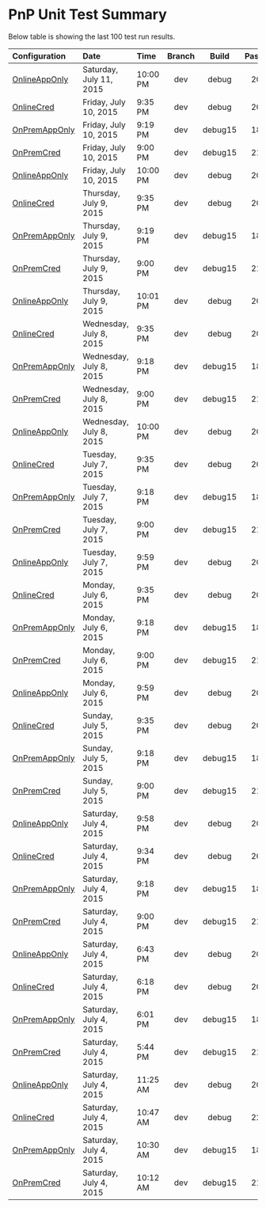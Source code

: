 
# PnP Unit Test Summary #
Below table is showing the last 100 test run results.

Configuration | Date | Time | Branch | Build | Passed | Failed | Skipped
:-----|:-----|:----|:----:|:----:|:----:|:----:|:----:|
 [OnlineAppOnly](PnPUnitTestResults-20150711-OnlineAppOnly-635721696246873951.md) | Saturday, July 11, 2015 | 10:00 PM | dev | debug | 206 | 14 | 29
 [OnlineCred](PnPUnitTestResults-20150710-OnlineCred-635721681393722814.md) | Friday, July 10, 2015 | 9:35 PM | dev | debug | 208 | 38 | 3
 [OnPremAppOnly](PnPUnitTestResults-20150710-OnPremAppOnly-635721671405046647.md) | Friday, July 10, 2015 | 9:19 PM | dev | debug15 | 188 | 10 | 43
 [OnPremCred](PnPUnitTestResults-20150710-OnPremCred-635721660374763828.md) | Friday, July 10, 2015 | 9:00 PM | dev | debug15 | 216 | 8 | 17
 [OnlineAppOnly](PnPUnitTestResults-20150710-OnlineAppOnly-635720832014665935.md) | Friday, July 10, 2015 | 10:00 PM | dev | debug | 206 | 14 | 29
 [OnlineCred](PnPUnitTestResults-20150709-OnlineCred-635720817577453764.md) | Thursday, July 9, 2015 | 9:35 PM | dev | debug | 208 | 38 | 3
 [OnPremAppOnly](PnPUnitTestResults-20150709-OnPremAppOnly-635720807563605079.md) | Thursday, July 9, 2015 | 9:19 PM | dev | debug15 | 188 | 10 | 43
 [OnPremCred](PnPUnitTestResults-20150709-OnPremCred-635720796398280106.md) | Thursday, July 9, 2015 | 9:00 PM | dev | debug15 | 216 | 8 | 17
 [OnlineAppOnly](PnPUnitTestResults-20150709-OnlineAppOnly-635719968883651751.md) | Thursday, July 9, 2015 | 10:01 PM | dev | debug | 206 | 14 | 29
 [OnlineCred](PnPUnitTestResults-20150708-OnlineCred-635719953391182015.md) | Wednesday, July 8, 2015 | 9:35 PM | dev | debug | 208 | 38 | 3
 [OnPremAppOnly](PnPUnitTestResults-20150708-OnPremAppOnly-635719943389916900.md) | Wednesday, July 8, 2015 | 9:18 PM | dev | debug15 | 188 | 10 | 43
 [OnPremCred](PnPUnitTestResults-20150708-OnPremCred-635719932384366412.md) | Wednesday, July 8, 2015 | 9:00 PM | dev | debug15 | 216 | 8 | 17
 [OnlineAppOnly](PnPUnitTestResults-20150708-OnlineAppOnly-635719104227937551.md) | Wednesday, July 8, 2015 | 10:00 PM | dev | debug | 206 | 12 | 29
 [OnlineCred](PnPUnitTestResults-20150707-OnlineCred-635719089289065986.md) | Tuesday, July 7, 2015 | 9:35 PM | dev | debug | 206 | 38 | 3
 [OnPremAppOnly](PnPUnitTestResults-20150707-OnPremAppOnly-635719079262747966.md) | Tuesday, July 7, 2015 | 9:18 PM | dev | debug15 | 188 | 8 | 43
 [OnPremCred](PnPUnitTestResults-20150707-OnPremCred-635719068400846677.md) | Tuesday, July 7, 2015 | 9:00 PM | dev | debug15 | 214 | 8 | 17
 [OnlineAppOnly](PnPUnitTestResults-20150707-OnlineAppOnly-635718239943823553.md) | Tuesday, July 7, 2015 | 9:59 PM | dev | debug | 207 | 11 | 29
 [OnlineCred](PnPUnitTestResults-20150706-OnlineCred-635718225384438367.md) | Monday, July 6, 2015 | 9:35 PM | dev | debug | 207 | 37 | 3
 [OnPremAppOnly](PnPUnitTestResults-20150706-OnPremAppOnly-635718215367933828.md) | Monday, July 6, 2015 | 9:18 PM | dev | debug15 | 189 | 7 | 43
 [OnPremCred](PnPUnitTestResults-20150706-OnPremCred-635718204412088183.md) | Monday, July 6, 2015 | 9:00 PM | dev | debug15 | 215 | 7 | 17
 [OnlineAppOnly](PnPUnitTestResults-20150706-OnlineAppOnly-635717375584861863.md) | Monday, July 6, 2015 | 9:59 PM | dev | debug | 207 | 11 | 29
 [OnlineCred](PnPUnitTestResults-20150705-OnlineCred-635717361336309823.md) | Sunday, July 5, 2015 | 9:35 PM | dev | debug | 207 | 37 | 3
 [OnPremAppOnly](PnPUnitTestResults-20150705-OnPremAppOnly-635717351375162780.md) | Sunday, July 5, 2015 | 9:18 PM | dev | debug15 | 189 | 7 | 43
 [OnPremCred](PnPUnitTestResults-20150705-OnPremCred-635717340382687960.md) | Sunday, July 5, 2015 | 9:00 PM | dev | debug15 | 215 | 7 | 17
 [OnlineAppOnly](PnPUnitTestResults-20150704-OnlineAppOnly-635716510953643453.md) | Saturday, July 4, 2015 | 9:58 PM | dev | debug | 207 | 11 | 29
 [OnlineCred](PnPUnitTestResults-20150704-OnlineCred-635716496882188458.md) | Saturday, July 4, 2015 | 9:34 PM | dev | debug | 207 | 37 | 3
 [OnPremAppOnly](PnPUnitTestResults-20150704-OnPremAppOnly-635716486805565736.md) | Saturday, July 4, 2015 | 9:18 PM | dev | debug15 | 189 | 7 | 43
 [OnPremCred](PnPUnitTestResults-20150704-OnPremCred-635716476406408079.md) | Saturday, July 4, 2015 | 9:00 PM | dev | debug15 | 215 | 7 | 17
 [OnlineAppOnly](PnPUnitTestResults-20150704-OnlineAppOnly-635716393837208717.md) | Saturday, July 4, 2015 | 6:43 PM | dev | debug | 207 | 11 | 29
 [OnlineCred](PnPUnitTestResults-20150704-OnlineCred-635716379141616312.md) | Saturday, July 4, 2015 | 6:18 PM | dev | debug | 207 | 37 | 3
 [OnPremAppOnly](PnPUnitTestResults-20150704-OnPremAppOnly-635716369156373331.md) | Saturday, July 4, 2015 | 6:01 PM | dev | debug15 | 189 | 7 | 43
 [OnPremCred](PnPUnitTestResults-20150704-OnPremCred-635716358584193384.md) | Saturday, July 4, 2015 | 5:44 PM | dev | debug15 | 215 | 7 | 17
 [OnlineAppOnly](PnPUnitTestResults-20150704-OnlineAppOnly-635716131036218459.md) | Saturday, July 4, 2015 | 11:25 AM | dev | debug | 207 | 11 | 29
 [OnlineCred](PnPUnitTestResults-20150704-OnlineCred-635716108376668144.md) | Saturday, July 4, 2015 | 10:47 AM | dev | debug | 222 | 22 | 3
 [OnPremAppOnly](PnPUnitTestResults-20150704-OnPremAppOnly-635716098474116070.md) | Saturday, July 4, 2015 | 10:30 AM | dev | debug15 | 189 | 7 | 43
 [OnPremCred](PnPUnitTestResults-20150704-OnPremCred-635716087753997563.md) | Saturday, July 4, 2015 | 10:12 AM | dev | debug15 | 215 | 7 | 17
